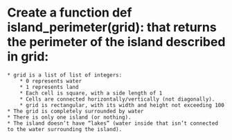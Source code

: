 # Create a function def island_perimeter(grid): that returns the perimeter of the island described in grid:

	* grid is a list of list of integers:
		* 0 represents water
		* 1 represents land
		* Each cell is square, with a side length of 1
		* Cells are connected horizontally/vertically (not diagonally).
		* grid is rectangular, with its width and height not exceeding 100
	* The grid is completely surrounded by water
	* There is only one island (or nothing).
	* The island doesn’t have “lakes” (water inside that isn’t connected to the water surrounding the island).
